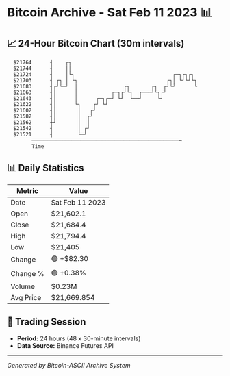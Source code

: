 # Bitcoin Archive - Sat Feb 11 2023 📊

## 📈 24-Hour Bitcoin Chart (30m intervals)

```
  $21764      ┤    ┌┐                                          
  $21744      ┤    ││                                          
  $21724      ┤    │└┐                                ┌─┐┌┐┌┐  
  $21703      ┤ ┌┐ │ └┐                             ┌┐│ └┘└┘└┐ 
  $21683      ┤┌┘└─┘  │               ┌┐       ┌┐  ┌┘└┘      └ 
  $21663      ┤│      │           ┌─┐┌┘└┐  ┌───┘└┐┌┘           
  $21643      ┤│      │      ┌─┐┌─┘ └┘  └──┘     └┘            
  $21622      ┤│      └┐    ┌┘ └┘                              
  $21602      ┤│       │   ┌┘                                  
  $21582      ┤│       │  ┌┘                                   
  $21562      ┼┘       │  │                                    
  $21542      ┤        │ ┌┘                                    
  $21521      ┤        └─┘                                     
        ────────────────────────────────────────────────→
        Time
```

## 📊 Daily Statistics

| Metric | Value |
|--------|-------|
| Date | Sat Feb 11 2023 |
| Open | $21,602.1 |
| Close | $21,684.4 |
| High | $21,794.4 |
| Low | $21,405 |
| Change | 🟢 +$82.30 |
| Change % | 🟢 +0.38% |
| Volume | $0.23M |
| Avg Price | $21,669.854 |

## 📅 Trading Session

- **Period:** 24 hours (48 x 30-minute intervals)
- **Data Source:** Binance Futures API

---
*Generated by Bitcoin-ASCII Archive System*
